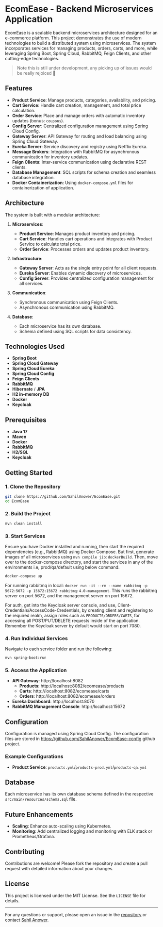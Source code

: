 # EcomEase - Backend Microservices Application

EcomEase is a scalable backend microservices architecture designed for an e-commerce platform. This project demonstrates the use of modern technologies to build a distributed system using microservices. The system incorporates services for managing products, orders, carts, and more, while leveraging Spring Boot, Spring Cloud, RabbitMQ, Feign Clients, and other cutting-edge technologies. 

> Note this is still under development, any picking up of issues would be really rejoiced 🥳

## Features
- **Product Service**: Manage products, categories, availability, and pricing.
- **Cart Service**: Handle cart creation, management, and total price calculation.
- **Order Service**: Place and manage orders with automatic inventory updates (bonus: `coupons`).
- **Config Server**: Centralized configuration management using Spring Cloud Config.
- **Gateway Server**: API Gateway for routing and load balancing using Spring Cloud Gateway.
- **Eureka Server**: Service discovery and registry using Netflix Eureka.
- **Message Brokers**: Integration with RabbitMQ for asynchronous communication for inventory updates.
- **Feign Clients**: Inter-service communication using declarative REST clients.
- **Database Management**: SQL scripts for schema creation and seamless database integration.
- **Docker Containerization**: Using `docker-compose.yml` files for containerization of application.

## Architecture
The system is built with a modular architecture:

1. **Microservices**:
    - **Product Service**: Manages product inventory and pricing.
    - **Cart Service**: Handles cart operations and integrates with Product Service to calculate total price.
    - **Order Service**: Processes orders and updates product inventory.

2. **Infrastructure**:
    - **Gateway Server**: Acts as the single entry point for all client requests.
    - **Eureka Server**: Enables dynamic discovery of microservices.
    - **Config Server**: Provides centralized configuration management for all services.

3. **Communication**:
    - Synchronous communication using Feign Clients.
    - Asynchronous communication using RabbitMQ.

4. **Database**:
    - Each microservice has its own database.
    - Schema defined using SQL scripts for data consistency.

## Technologies Used
- **Spring Boot**
- **Spring Cloud Gateway**
- **Spring Cloud Eureka**
- **Spring Cloud Config**
- **Feign Clients**
- **RabbitMQ**
- **Hibernate** / **JPA**
- **H2 in-memory DB**
- **Docker**
- **Keycloak**

## Prerequisites
- **Java 17**
- **Maven**
- **Docker**
- **RabbitMQ**
- **H2/SQL**
- **Keycloak**

## Getting Started

### 1. Clone the Repository
```bash
git clone https://github.com/SahilAnower/EcomEase.git
cd EcomEase
```

### 2. Build the Project
```bash
mvn clean install
```

### 3. Start Services
Ensure you have Docker installed and running, then start the required dependencies (e.g., RabbitMQ) using Docker Compose. But first, generate images of
all microservices using `mvn compile jib:dockerBuild`. Then, move over to the docker-compose directory, and start the services in any of the environments i.e, prod/qa/default using below command.

```bash
docker-compose up
```
For running rabbitmq in local: `docker run -it --rm --name rabbitmq -p 5672:5672 -p 15672:15672 rabbitmq:4.0-management`. This runs the rabbitmq server
on port 5672, and the management server on port 15672.

For auth, get into the Keycloak server console, and use, Client-Credentials/AccessCode-Credentials, by creating client and registering to the required realm, assign roles such as `PRODUCTS/ORDERS/CARTS`, for accessing all POST/PUT/DELETE requests inside of the application. Remember the Keycloak server by default would start on port 7080.

### 4. Run Individual Services
Navigate to each service folder and run the following:

```bash
mvn spring-boot:run
```

### 5. Access the Application
- **API Gateway**: http://localhost:8082
    - **Products**: http://localhost:8082/ecomease/products
    - **Carts**: http://localhost:8082/ecomease/carts
    - **Orders**: http://localhost:8082/ecomease/orders
- **Eureka Dashboard**: http://localhost:8070
- **RabbitMQ Management Console**: http://localhost:15672

## Configuration
Configuration is managed using Spring Cloud Config. The configuration files are stored in https://github.com/SahilAnower/EcomEase-config github project.

### Example Configurations
- **Product Service**: `products.yml`/`products-prod.yml`/`products-qa.yml`

## Database
Each microservice has its own database schema defined in the respective `src/main/resources/schema.sql` file.

[//]: # (### Schema Management)

[//]: # (To initialize the databases:)

[//]: # (1. Create the databases in MySQL for each service &#40;e.g., `products_db`, `carts_db`, `orders_db`&#41;.)

[//]: # (2. Run the SQL scripts from the respective microservices' `schema.sql` files.)

[//]: # (## API Endpoints)

[//]: # ()
[//]: # (### Product Service)

[//]: # (- `POST /products/bulk-check`: Bulk check for product availability and price.)

[//]: # (- `GET /products/{id}`: Get product details by ID.)

[//]: # ()
[//]: # (### Cart Service)

[//]: # (- `POST /carts`: Create a new cart.)

[//]: # (- `GET /carts/{id}`: Retrieve cart details.)

[//]: # ()
[//]: # (### Order Service)

[//]: # (- `POST /orders`: Create a new order.)

[//]: # (- `GET /orders/{id}`: Get order details.)

## Future Enhancements

[//]: # (- **Authentication and Authorization**: Add OAuth2/JWT integration for securing endpoints.)
- **Scaling**: Enhance auto-scaling using Kubernetes.
- **Monitoring**: Add centralized logging and monitoring with ELK stack or Prometheus/Grafana.

## Contributing
Contributions are welcome! Please fork the repository and create a pull request with detailed information about your changes.

## License
This project is licensed under the MIT License. See the `LICENSE` file for details.

---

For any questions or support, please open an issue in the [repository](https://github.com/SahilAnower/EcomEase/issues) or contact [Sahil Anower](https://github.com/SahilAnower).
